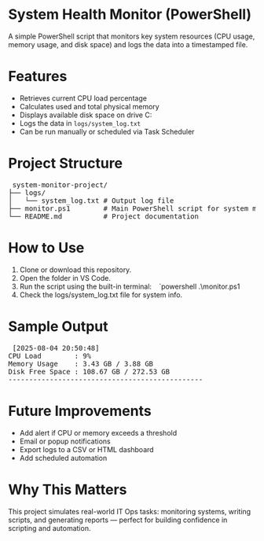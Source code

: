 # System Health Monitor (PowerShell)

A simple PowerShell script that monitors key system resources (CPU usage, memory usage, and disk space) and logs the data into a timestamped file.

# Features

- Retrieves current CPU load percentage
- Calculates used and total physical memory
- Displays available disk space on drive C:
- Logs the data in `logs/system_log.txt`
- Can be run manually or scheduled via Task Scheduler

# Project Structure

<pre> system-monitor-project/
├── logs/
│   └── system_log.txt # Output log file
├── monitor.ps1        # Main PowerShell script for system monitoring
└── README.md          # Project documentation
</pre>

# How to Use

1. Clone or download this repository.
2. Open the folder in VS Code.
3. Run the script using the built-in terminal:
   ` ` `powershell
   .\monitor.ps1
4. Check the logs/system_log.txt file for system info.

# Sample Output
<pre> [2025-08-04 20:50:48]
CPU Load        : 9%
Memory Usage    : 3.43 GB / 3.88 GB
Disk Free Space : 108.67 GB / 272.53 GB
-----------------------------------------------
</pre>

# Future Improvements
- Add alert if CPU or memory exceeds a threshold
- Email or popup notifications
- Export logs to a CSV or HTML dashboard
- Add scheduled automation

# Why This Matters
This project simulates real-world IT Ops tasks: monitoring systems, writing scripts, and generating reports — perfect for building confidence in scripting and automation.
